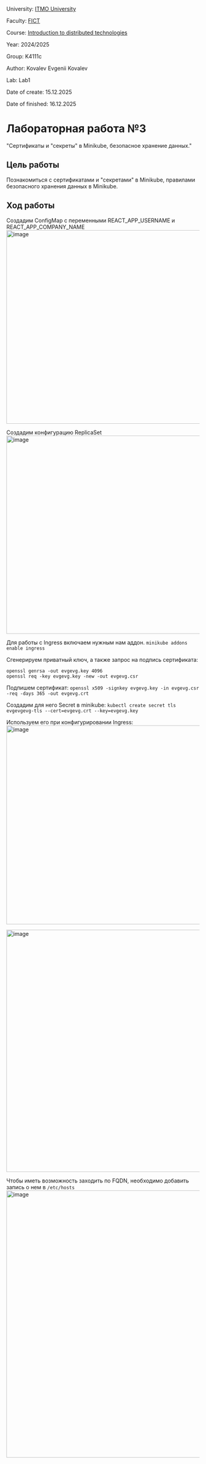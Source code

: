 University: [ITMO University](https://itmo.ru/ru/)

Faculty: [FICT](https://fict.itmo.ru/)

Course: [Introduction to distributed technologies](https://github.com/itmo-ict-faculty/introduction-to-distributed-technologies)

Year: 2024/2025

Group: K4111c

Author: Kovalev Evgenii Kovalev

Lab: Lab1

Date of create: 15.12.2025

Date of finished: 16.12.2025

# Лабораторная работа №3
"Сертификаты и "секреты" в Minikube, безопасное хранение данных."

## Цель работы 
Познакомиться с сертификатами и "секретами" в Minikube, правилами безопасного хранения данных в Minikube.

## Ход работы
Создадим ConfigMap c переменными REACT_APP_USERNAME и REACT_APP_COMPANY_NAME
<img width="505" alt="image" src="https://github.com/user-attachments/assets/2e87889c-2ed0-4d70-a294-9773ea266299" />

Cоздадим конфигурацию ReplicaSet
<img width="517" alt="image" src="https://github.com/user-attachments/assets/bdd2ab1b-02f5-483f-a393-cf2b1a7c9c27" />

Для работы с Ingress включаем нужным нам аддон.
```minikube addons enable ingress```

Сгенерируем приватный ключ, а также запрос на подпись сертификата:
```
openssl genrsa -out evgevg.key 4096
openssl req -key evgevg.key -new -out evgevg.csr
```

Подпишем сертификат:
```openssl x509 -signkey evgevg.key -in evgevg.csr -req -days 365 -out evgevg.crt```

Cоздадим для него Secret в minikube:
```kubectl create secret tls evgevgevg-tls --cert=evgevg.crt --key=evgevg.key```

Используем его при конфигурировании Ingress:
<img width="519" alt="image" src="https://github.com/user-attachments/assets/bc39af1f-98b9-4275-8188-1193db54aa62" />

<img width="632" alt="image" src="https://github.com/user-attachments/assets/318a2751-32af-4f70-a602-8c9057a5f0cf" />

Чтобы иметь возможность заходить по FQDN, необходимо добавить запись о нем в ```/etc/hosts```
<img width="697" alt="image" src="https://github.com/user-attachments/assets/9aa57182-7f1e-4448-bdfc-570786cd4e32" />
